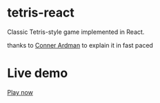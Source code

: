 # tetris-react

Classic Tetris-style game implemented in React.

thanks to [Conner Ardman](https://www.youtube.com/watch?v=UuzcvFVH4DQ) to explain it in fast paced

# Live demo
[Play now](https://tetris-kevin-dev71.vercel.app/)
